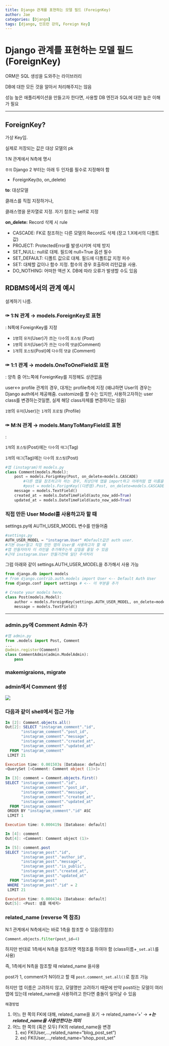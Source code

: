 ```yaml
---
title: Django 관계를 표현하는 모델 필드 (ForeignKey)
author: Jae
categories: [Django]
tags: [django, 인프런 강의, Foreign Key]
---
```


# Django 관계를 표현하는 모델 필드 (ForeignKey)

ORM은 SQL 생성을 도와주는 라이브러리

DB에 대한 모든 것을 알아서 처리해주지는 않음

성능 높은 애플리케이션을 만들고자 한다면, 사용할 DB 엔진과 SQL에 대한 높은 이해가 필요

---

## ForeignKey?

가상 Key임.

실제로 저장되는 값은 대상 모델의 pk

1:N 관계에서 N측에 명시

`주의` Django 2 부터는 아래 두 인자를 필수로 지정해야 함

- ForeignKey(to, on_delete)

**to**: 대상모델

클래스를 직접 지정하거나,

클래스명을 문자열로 지정. 자기 참조는 self로 지정

**on_delete:** Record 삭제 시 rule

- CASCADE: FK로 참조하는 다른 모델의 Record도 삭제 (장고 1.X에서의 디폴트값)
- PROJECT: ProtectedError를 발생시키며 삭제 방지
- SET_NULL: null로 대체. 필드에 null=True 옵션 필수
- SET_DEFAULT: 디폴트 값으로 대체. 필드에 디폴트값 지정 피수
- SET: 대체할 값이나 함수 지정. 함수의 경우 호출하여 리턴값을 사용.
- DO_NOTHING: 어떠한 액션 X. DB에 따라 오류가 발생할 수도 있음

## RDBMS에서의 관계 예시

설계하기 나름.

### ✑ 1:N 관계 → models.ForeignKey로 표현

: N쪽에 ForeignKey를 지정

- `1명`의 `유저`(User)가 쓰는 `다수`의 `포스팅` (Post)
- `1명`의 `유저`(User)가 쓰는 `다수`의 `댓글`(Comment)
- `1개`의 `포스팅`(Post)에 `다수`의 `댓글` (Comment)

### ✑ 1:1 관계 → models.OneToOneField로 표현

: 양측 중 어느쪽에 ForeignKey를 지정해도 상관없음

user↔ profile 관계의 경우, 대개는 profile측에 지정 (왜냐하면 User의 경우는 Django auth에서 제공해줌. customize를 할 수는 있지만, 사용하고자하는 user class를 변경하는것일뿐, 실제 해당 class자체를 변경하지는 않음)

`1명`의 `유저`(User)는 `1개`의 `프로필` (Profile)

### ✑ M:N 관계 → models.ManyToManyField로 표현

:

`1개`의 `포스팅`(Post)에는 `다수`의 `태그`(Tag)

`1개`의 `태그`(Tag)에는 `다수`의 `포스팅`(Post)

```python
#앱 (instagram)의 models.py
class Comment(models.Model):
    post = models.ForignKey(Post, on_delete=models.CASCADE)
		#다른 앱을 참조하고자 하는 경우, 최상단에 앱을 import하고 아래처럼 앱 이름을 명시해주면 됨
		#post = models.ForignKey((다른앱).Post, on_delete=models.CASCADE)
    message = models.TextField()
    created_at = models.DateTimeField(auto_now_add=True)
    updated_at = models.DateTimeField(auto_now_add=True)
```

### 직접 만든 User Model를 사용하고자 할 때

settings.py에 AUTH_USER_MODEL 변수를 만들어줌

```python
#settings.py
AUTH_USER_MODEL = "instagram.User" #Default값은 auth user.
#기본 User말고 직접 만든 앱의 User를 사용하고자 할 때
#앱 만들자마자 이 라인을 추가해주는게 삽질을 줄일 수 있음
#근데 instagram.User 만들기전에 일단 주석처리
```

그럼 아래와 같이 settings.AUTH_USER_MODEL을 추가해서 사용 가능

```python
from django.db import models
# from django.contrib.auth.models import User <-- Default Auth User
from django.conf import settings # <-- 이 부분을 추가

# Create your models here.
class Post(models.Model):
    author = models.ForeignKey(settings.AUTH_USER_MODEL, on_delete=models.CASCADE)
    message = models.TextField()
```

---

### admin.py에 Comment Admin 추가

```python
#앱 admin.py
from .models import Post, Comment
...
@admin.register(Comment)
class CommentAdmin(admin.ModelAdmin):
    pass
```

### makemigraions, migrate

### admin에서 Comment 생성

![](https://velog.velcdn.com/images/a87380/post/552bb127-6607-40d0-92ef-ae1bd0228bc2/image.png)

### 다음과 같이 shell에서 접근 가능

```powershell
In [2]: Comment.objects.all()
Out[2]: SELECT "instagram_comment"."id",
       "instagram_comment"."post_id",
       "instagram_comment"."message",
       "instagram_comment"."created_at",
       "instagram_comment"."updated_at"
  FROM "instagram_comment"
 LIMIT 21

Execution time: 0.001503s [Database: default]
<QuerySet [<Comment: Comment object (1)>]>

In [3]: comment = Comment.objects.first()
SELECT "instagram_comment"."id",
       "instagram_comment"."post_id",
       "instagram_comment"."message",
       "instagram_comment"."created_at",
       "instagram_comment"."updated_at"
  FROM "instagram_comment"
 ORDER BY "instagram_comment"."id" ASC
 LIMIT 1

Execution time: 0.000419s [Database: default]

In [4]: comment
Out[4]: <Comment: Comment object (1)>

In [5]: comment.post
SELECT "instagram_post"."id",
       "instagram_post"."author_id",
       "instagram_post"."message",
       "instagram_post"."is_public",
       "instagram_post"."created_at",
       "instagram_post"."updated_at"
  FROM "instagram_post"
 WHERE "instagram_post"."id" = 2
 LIMIT 21

Execution time: 0.000434s [Database: default]
Out[5]: <Post: 샘플 메세지>
```

### related_name (reverse 역 참조)

N:1 관계에서 N측에서는 바로 1측을 참조할 수 있음(정참조)

```python
Comment.objects.filter(post_id=4)
```

하지만 반대로 1측에서 N측을 참조하면 역참조를 하여야 함 (class이름+`_set.all`를 사용)

즉, 1측에서 N측을 참조할 때 related_name 을사용

post가 1, comment가 N이라고 할 때 `post.comment_set.all()`로 참조 가능

하지만 앱 이름은 고려하지 않고, 모델명만 고려하기 때문에 만약 post라는 모델이 여러 앱에 있는데 related_name을 사용하려고 한다면 충돌이 일어날 수 있음

`해결방법`

1. 어느 한 쪽의 FK에 대해, related_name을 포기 → related_name=’+’ → **_+는 related_name을 사용안한다는 의미_**
2. 어느 한 쪽의 (혹은 모두) FK의 related_name을 변경
   1. ex) FK(User,...,related_name=”blog_post_set”)
   2. ex) FK(User,...,related_name=”shop_post_set”
